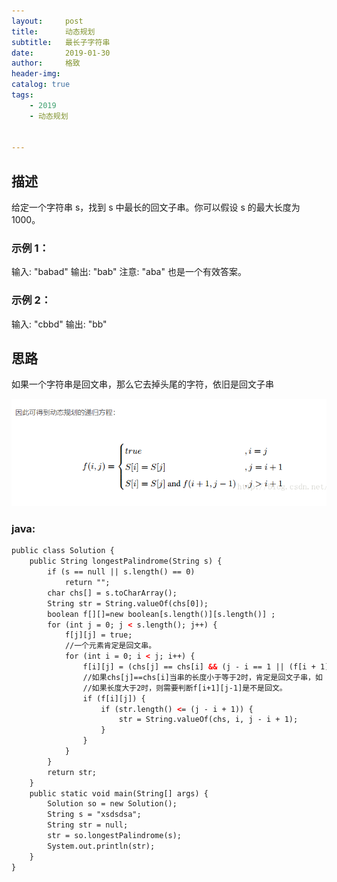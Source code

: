 ```yaml
---
layout:     post
title:      动态规划
subtitle:   最长子字符串
date:       2019-01-30
author:     格致
header-img: 
catalog: true
tags:
    - 2019
    - 动态规划


---
```

## 描述
给定一个字符串 s，找到 s 中最长的回文子串。你可以假设 s 的最大长度为 1000。

### 示例 1：

输入: "babad"
输出: "bab"
注意: "aba" 也是一个有效答案。
### 示例 2：

输入: "cbbd"
输出: "bb"
## 思路
如果一个字符串是回文串，那么它去掉头尾的字符，依旧是回文子串

![markdown](../img/2019-1-30.png)
### java:
```html
public class Solution {
    public String longestPalindrome(String s) {
        if (s == null || s.length() == 0)
            return "";
        char chs[] = s.toCharArray();
        String str = String.valueOf(chs[0]);
        boolean f[][]=new boolean[s.length()][s.length()] ;
        for (int j = 0; j < s.length(); j++) {
            f[j][j] = true;
            //一个元素肯定是回文串。
            for (int i = 0; i < j; i++) {
                f[i][j] = (chs[j] == chs[i] && (j - i == 1 || (f[i + 1][j - 1])));
                //如果chs[j]==chs[i]当串的长度小于等于2时，肯定是回文子串，如 1，1，就是回文串。
                //如果长度大于2时，则需要判断f[i+1][j-1]是不是回文。
                if (f[i][j]) {
                    if (str.length() <= (j - i + 1)) {
                        str = String.valueOf(chs, i, j - i + 1);
                    }
                }
            }
        }
        return str;
    }
    public static void main(String[] args) {
        Solution so = new Solution();
        String s = "xsdsdsa";
        String str = null;
        str = so.longestPalindrome(s);
        System.out.println(str);
    }
}

```